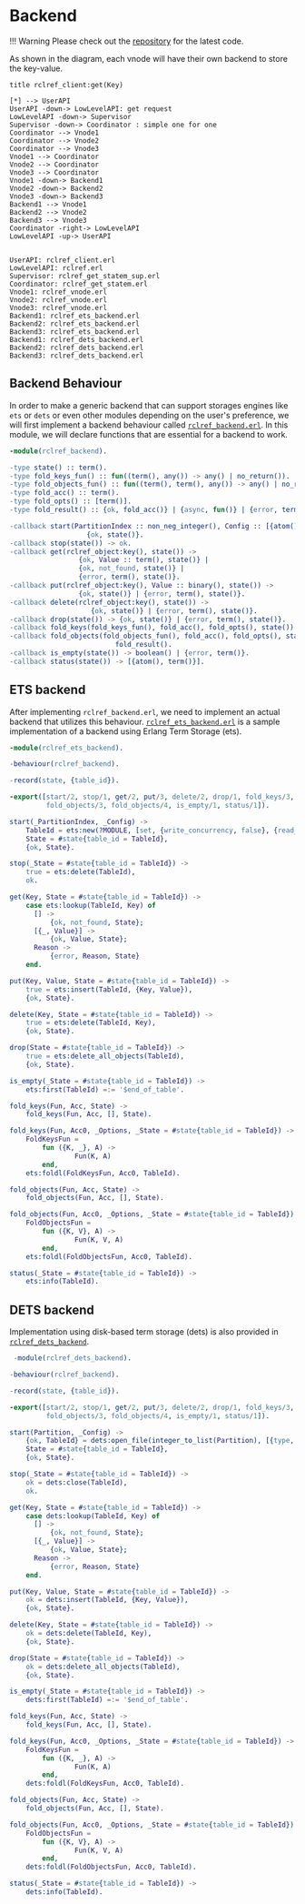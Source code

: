 # Backend

!!! Warning
    Please check out the [repository](https://github.com/wattlebirdaz/rclref) for the latest code.

As shown in the diagram, each vnode will have their own backend to store the key-value.

```plantuml
title rclref_client:get(Key)

[*] --> UserAPI 
UserAPI -down-> LowLevelAPI: get request
LowLevelAPI -down-> Supervisor
Supervisor -down-> Coordinator : simple one for one
Coordinator --> Vnode1
Coordinator --> Vnode2
Coordinator --> Vnode3
Vnode1 --> Coordinator
Vnode2 --> Coordinator
Vnode3 --> Coordinator
Vnode1 -down-> Backend1
Vnode2 -down-> Backend2
Vnode3 -down-> Backend3
Backend1 --> Vnode1
Backend2 --> Vnode2
Backend3 --> Vnode3
Coordinator -right-> LowLevelAPI
LowLevelAPI -up-> UserAPI


UserAPI: rclref_client.erl
LowLevelAPI: rclref.erl
Supervisor: rclref_get_statem_sup.erl
Coordinator: rclref_get_statem.erl
Vnode1: rclref_vnode.erl
Vnode2: rclref_vnode.erl
Vnode3: rclref_vnode.erl
Backend1: rclref_ets_backend.erl
Backend2: rclref_ets_backend.erl
Backend3: rclref_ets_backend.erl
Backend1: rclref_dets_backend.erl
Backend2: rclref_dets_backend.erl
Backend3: rclref_dets_backend.erl
```


## Backend Behaviour

In order to make a generic backend that can support storages engines like `ets` or `dets` or even other modules depending on the user's preference, we will first implement a backend behaviour called [`rclref_backend.erl`](https://github.com/wattlebirdaz/rclref/blob/master/apps/rclref/src/rclref_backend.erl). In this module, we will declare functions that are essential for a backend to work.

```erlang
-module(rclref_backend).

-type state() :: term().
-type fold_keys_fun() :: fun((term(), any()) -> any() | no_return()).
-type fold_objects_fun() :: fun((term(), term(), any()) -> any() | no_return()).
-type fold_acc() :: term().
-type fold_opts() :: [term()].
-type fold_result() :: {ok, fold_acc()} | {async, fun()} | {error, term()}.

-callback start(PartitionIndex :: non_neg_integer(), Config :: [{atom(), term()}]) ->
                   {ok, state()}.
-callback stop(state()) -> ok.
-callback get(rclref_object:key(), state()) ->
                 {ok, Value :: term(), state()} |
                 {ok, not_found, state()} |
                 {error, term(), state()}.
-callback put(rclref_object:key(), Value :: binary(), state()) ->
                 {ok, state()} | {error, term(), state()}.
-callback delete(rclref_object:key(), state()) ->
                    {ok, state()} | {error, term(), state()}.
-callback drop(state()) -> {ok, state()} | {error, term(), state()}.
-callback fold_keys(fold_keys_fun(), fold_acc(), fold_opts(), state()) -> fold_result().
-callback fold_objects(fold_objects_fun(), fold_acc(), fold_opts(), state()) ->
                          fold_result().
-callback is_empty(state()) -> boolean() | {error, term()}.
-callback status(state()) -> [{atom(), term()}].
```


## ETS backend

After implementing `rclref_backend.erl`, we need to implement an actual backend that utilizes this behaviour. [`rclref_ets_backend.erl`](https://github.com/wattlebirdaz/rclref/blob/master/apps/rclref/src/rclref_ets_backend.erl) is a sample implementation of a backend using Erlang Term Storage (ets).


```erlang
-module(rclref_ets_backend).

-behaviour(rclref_backend).

-record(state, {table_id}).

-export([start/2, stop/1, get/2, put/3, delete/2, drop/1, fold_keys/3, fold_keys/4,
         fold_objects/3, fold_objects/4, is_empty/1, status/1]).

start(_PartitionIndex, _Config) ->
    TableId = ets:new(?MODULE, [set, {write_concurrency, false}, {read_concurrency, false}]),
    State = #state{table_id = TableId},
    {ok, State}.

stop(_State = #state{table_id = TableId}) ->
    true = ets:delete(TableId),
    ok.

get(Key, State = #state{table_id = TableId}) ->
    case ets:lookup(TableId, Key) of
      [] ->
          {ok, not_found, State};
      [{_, Value}] ->
          {ok, Value, State};
      Reason ->
          {error, Reason, State}
    end.

put(Key, Value, State = #state{table_id = TableId}) ->
    true = ets:insert(TableId, {Key, Value}),
    {ok, State}.

delete(Key, State = #state{table_id = TableId}) ->
    true = ets:delete(TableId, Key),
    {ok, State}.

drop(State = #state{table_id = TableId}) ->
    true = ets:delete_all_objects(TableId),
    {ok, State}.

is_empty(_State = #state{table_id = TableId}) ->
    ets:first(TableId) =:= '$end_of_table'.

fold_keys(Fun, Acc, State) ->
    fold_keys(Fun, Acc, [], State).

fold_keys(Fun, Acc0, _Options, _State = #state{table_id = TableId}) ->
    FoldKeysFun =
        fun ({K, _}, A) ->
                Fun(K, A)
        end,
    ets:foldl(FoldKeysFun, Acc0, TableId).

fold_objects(Fun, Acc, State) ->
    fold_objects(Fun, Acc, [], State).

fold_objects(Fun, Acc0, _Options, _State = #state{table_id = TableId}) ->
    FoldObjectsFun =
        fun ({K, V}, A) ->
                Fun(K, V, A)
        end,
    ets:foldl(FoldObjectsFun, Acc0, TableId).

status(_State = #state{table_id = TableId}) ->
    ets:info(TableId).
```

## DETS backend

Implementation using disk-based term storage (dets) is also provided in [`rclref_dets_backend`](https://github.com/wattlebirdaz/rclref/blob/master/apps/rclref/src/rclref_dets_backend.erl).
 
```erlang
 -module(rclref_dets_backend).

-behaviour(rclref_backend).

-record(state, {table_id}).

-export([start/2, stop/1, get/2, put/3, delete/2, drop/1, fold_keys/3, fold_keys/4,
         fold_objects/3, fold_objects/4, is_empty/1, status/1]).

start(Partition, _Config) ->
    {ok, TableId} = dets:open_file(integer_to_list(Partition), [{type, set}]),
    State = #state{table_id = TableId},
    {ok, State}.

stop(_State = #state{table_id = TableId}) ->
    ok = dets:close(TableId),
    ok.

get(Key, State = #state{table_id = TableId}) ->
    case dets:lookup(TableId, Key) of
      [] ->
          {ok, not_found, State};
      [{_, Value}] ->
          {ok, Value, State};
      Reason ->
          {error, Reason, State}
    end.

put(Key, Value, State = #state{table_id = TableId}) ->
    ok = dets:insert(TableId, {Key, Value}),
    {ok, State}.

delete(Key, State = #state{table_id = TableId}) ->
    ok = dets:delete(TableId, Key),
    {ok, State}.

drop(State = #state{table_id = TableId}) ->
    ok = dets:delete_all_objects(TableId),
    {ok, State}.

is_empty(_State = #state{table_id = TableId}) ->
    dets:first(TableId) =:= '$end_of_table'.

fold_keys(Fun, Acc, State) ->
    fold_keys(Fun, Acc, [], State).

fold_keys(Fun, Acc0, _Options, _State = #state{table_id = TableId}) ->
    FoldKeysFun =
        fun ({K, _}, A) ->
                Fun(K, A)
        end,
    dets:foldl(FoldKeysFun, Acc0, TableId).

fold_objects(Fun, Acc, State) ->
    fold_objects(Fun, Acc, [], State).

fold_objects(Fun, Acc0, _Options, _State = #state{table_id = TableId}) ->
    FoldObjectsFun =
        fun ({K, V}, A) ->
                Fun(K, V, A)
        end,
    dets:foldl(FoldObjectsFun, Acc0, TableId).

status(_State = #state{table_id = TableId}) ->
    dets:info(TableId).
```
